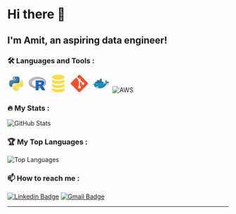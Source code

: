 # Hi there 👋

## I'm Amit, an aspiring data engineer!



### :hammer_and_wrench: Languages and Tools :

<img src="https://github.com/devicons/devicon/blob/master/icons/python/python-original.svg" title="Python" alt="Python" width="40" height="40"/>&nbsp;
<img src="https://github.com/devicons/devicon/blob/master/icons/r/r-original.svg" title="R" alt="R" width="40" height="40"/>&nbsp;
<img src="https://github.com/devicons/devicon/blob/master/icons/sql/sql-original.svg" title="SQL" alt="SQL" width="40" height="40"/>&nbsp;
<img src="https://github.com/devicons/devicon/blob/master/icons/git/git-original.svg" title="Git" alt="Git" width="40" height="40"/>&nbsp;
<img src="https://github.com/devicons/devicon/blob/master/icons/docker/docker-original.svg" title="Docker" alt="Docker" width="40" height="40"/>&nbsp;
<img src="https://github.com/devicons/devicon/blob/master/icons/aws/aws-original.svg" title="AWS" alt="AWS" width="40" height="40"/>&nbsp;

### :fire: My Stats :

<img src="https://github-readme-stats.vercel.app/api?username=your-github-username&show_icons=true&theme=vision-friendly-dark" alt="GitHub Stats" />

### :trophy: My Top Languages :

<img src="https://github-readme-stats.vercel.app/api/top-langs/?username=your-github-username&layout=compact&theme=vision-friendly-dark" alt="Top Languages" />

### :mailbox: How to reach me :

[![Linkedin Badge](https://img.shields.io/badge/-kakbar-blue?style=flat&logo=Linkedin&logoColor=white)](https://www.linkedin.com/in/amit-singh-69aa42a3/)
[![Gmail Badge](https://img.shields.io/badge/-kakbar@gmail.com-c14438?style=flat&logo=Gmail&logoColor=white)](mailto:amitsingh1029@gmail.com)

---
